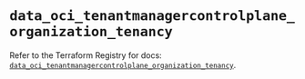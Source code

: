 # `data_oci_tenantmanagercontrolplane_organization_tenancy`

Refer to the Terraform Registry for docs: [`data_oci_tenantmanagercontrolplane_organization_tenancy`](https://registry.terraform.io/providers/oracle/oci/7.19.0/docs/data-sources/tenantmanagercontrolplane_organization_tenancy).
